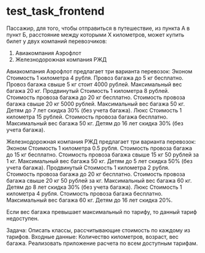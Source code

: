 # test_task_frontend
Пассажир, для того, чтобы отправиться в путешествие, из пункта А в пункт Б, расстояние между которыми Х километров, может купить билет у двух компаний перевозчиков: 
1. Авиакомпания Аэрофлот
2. Железнодорожная компания РЖД

Авиакомпания Аэрофлот предлагает три варианта перевозок:
Эконом
Стоимость 1 километра 4 рубля.
Провоз багажа до 5 кг бесплатно.
Провоз багажа свыше 5 кг стоит 4000 рублей.
Максимальный вес багажа 20 кг.
Продвинутый
Стоимость 1 километра 8 рублей.
Стоимость провоза багажа до 20 кг бесплатно.
Стоимость провоза багажа свыше 20 кг 5000 рублей.
Максимальный вес багажа 50 кг.
Детям до 7 лет скидка 30% (без учета багажа).
Люкс
Стоимость 1 километра 15 рублей.
Стоимость провоза багажа бесплатно.
Максимальный вес багажа 50 кг.
Детям до 16 лет скидка 30% (без учета багажа).

Железнодорожная компания РЖД предлагает три варианта перевозок:
Эконом
Стоимость 1 километра 0.5 рубля.
Стоимость провоза багажа до 15 кг бесплатно.
Стоимость провоза багажа свыше 15 кг 50 рублей за 1 кг.
Максимальный вес багажа 50 кг.
Детям до 5 лет скидка 50% (без учета багажа).
Продвинутый
Стоимость 1 километра 2 рубля.
Стоимость провоза багажа до 20 кг бесплатно.
Стоимость провоза багажа свыше 20 кг 50 рублей за кг.
Максимальный вес багажа 60 кг.
Детям до 8 лет скидка 30% (без учета багажа).
Люкс
Стоимость 1 километра 4 рубля.
Стоимость провоза багажа бесплатно.
Максимальный вес багажа 60 кг.
Детям до 16 лет скидка 20%.

Если вес багажа превышает максимальный по тарифу, то данный тариф недоступен.


Задача: Описать классы, рассчитывающие стоимость по каждому из тарифов. Входные данные: Количество километров, возраст, вес багажа. 
Реализовать приложение расчета по всем доступным тарифам.
